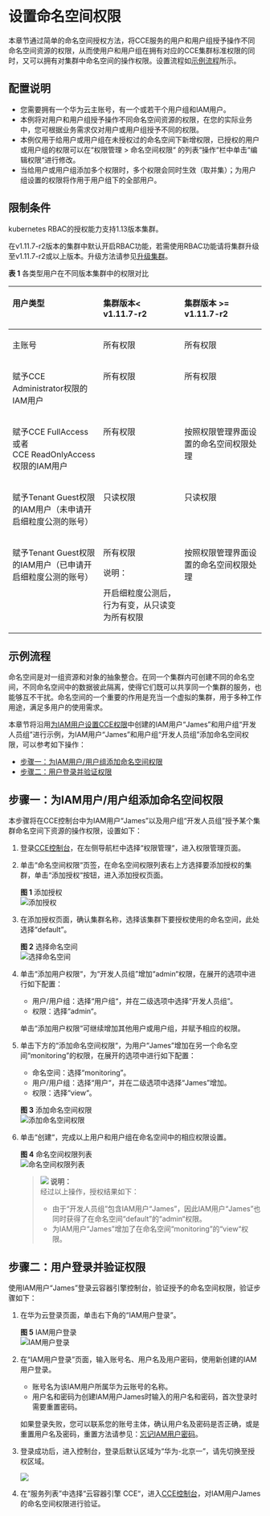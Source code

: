 # 设置命名空间权限<a name="cce_01_0189"></a>

本章节通过简单的命名空间授权方法，将CCE服务的用户和用户组授予操作不同命名空间资源的权限，从而使用户和用户组在拥有对应的CCE集群标准权限的同时，又可以拥有对集群中命名空间的操作权限。设置流程如[示例流程](#section41056841)所示。

## 配置说明<a name="section188449192496"></a>

-   您需要拥有一个华为云主账号，有一个或若干个用户组和IAM用户。
-   本例将对用户和用户组授予操作不同命名空间资源的权限，在您的实际业务中，您可根据业务需求仅对用户或用户组授予不同的权限。
-   本例仅用于给用户或用户组在未授权过的命名空间下新增权限，已授权的用户或用户组的权限可以在“权限管理 \> 命名空间权限“  的列表“操作“栏中单击“编辑权限“进行修改。
-   当给用户或用户组添加多个权限时，多个权限会同时生效（取并集）；为用户组设置的权限将作用于用户组下的全部用户。

## 限制条件<a name="section1687142618538"></a>

kubernetes RBAC的授权能力支持1.13版本集群。

在v1.11.7-r2版本的集群中默认开启RBAC功能，若需使用RBAC功能请将集群升级至v1.11.7-r2或以上版本。升级方法请参见[升级集群](升级集群.md)。

**表 1**  各类型用户在不同版本集群中的权限对比

<a name="table886210176509"></a>
<table><thead align="left"><tr id="row14863201719502"><th class="cellrowborder" valign="top" width="33.33333333333333%" id="mcps1.2.4.1.1"><p id="p14863111718502"><a name="p14863111718502"></a><a name="p14863111718502"></a>用户类型</p>
</th>
<th class="cellrowborder" valign="top" width="33.33333333333333%" id="mcps1.2.4.1.2"><p id="p18636175506"><a name="p18636175506"></a><a name="p18636175506"></a>集群版本&lt; v1.11.7-r2</p>
</th>
<th class="cellrowborder" valign="top" width="33.33333333333333%" id="mcps1.2.4.1.3"><p id="p98631617175014"><a name="p98631617175014"></a><a name="p98631617175014"></a>集群版本 &gt;= v1.11.7-r2</p>
</th>
</tr>
</thead>
<tbody><tr id="row138631617185012"><td class="cellrowborder" valign="top" width="33.33333333333333%" headers="mcps1.2.4.1.1 "><p id="p1787744075015"><a name="p1787744075015"></a><a name="p1787744075015"></a>主账号</p>
</td>
<td class="cellrowborder" valign="top" width="33.33333333333333%" headers="mcps1.2.4.1.2 "><p id="p14863717165019"><a name="p14863717165019"></a><a name="p14863717165019"></a>所有权限</p>
</td>
<td class="cellrowborder" valign="top" width="33.33333333333333%" headers="mcps1.2.4.1.3 "><p id="p18524164555119"><a name="p18524164555119"></a><a name="p18524164555119"></a>所有权限</p>
</td>
</tr>
<tr id="row138631317205019"><td class="cellrowborder" valign="top" width="33.33333333333333%" headers="mcps1.2.4.1.1 "><p id="p3878104075018"><a name="p3878104075018"></a><a name="p3878104075018"></a>赋予CCE Administrator权限的IAM用户</p>
</td>
<td class="cellrowborder" valign="top" width="33.33333333333333%" headers="mcps1.2.4.1.2 "><p id="p270032114512"><a name="p270032114512"></a><a name="p270032114512"></a>所有权限</p>
</td>
<td class="cellrowborder" valign="top" width="33.33333333333333%" headers="mcps1.2.4.1.3 "><p id="p053164611516"><a name="p053164611516"></a><a name="p053164611516"></a>所有权限</p>
</td>
</tr>
<tr id="row1386412176506"><td class="cellrowborder" valign="top" width="33.33333333333333%" headers="mcps1.2.4.1.1 "><p id="p187854025013"><a name="p187854025013"></a><a name="p187854025013"></a>赋予CCE&nbsp;FullAccess或者CCE&nbsp;ReadOnlyAccess权限的IAM用户</p>
</td>
<td class="cellrowborder" valign="top" width="33.33333333333333%" headers="mcps1.2.4.1.2 "><p id="p12703172316516"><a name="p12703172316516"></a><a name="p12703172316516"></a>所有权限</p>
</td>
<td class="cellrowborder" valign="top" width="33.33333333333333%" headers="mcps1.2.4.1.3 "><p id="p986431775011"><a name="p986431775011"></a><a name="p986431775011"></a>按照权限管理界面设置的命名空间权限处理</p>
</td>
</tr>
<tr id="row141962030123614"><td class="cellrowborder" valign="top" width="33.33333333333333%" headers="mcps1.2.4.1.1 "><p id="p486412177509"><a name="p486412177509"></a><a name="p486412177509"></a>赋予Tenant Guest权限的IAM用户（未申请开启细粒度公测的账号）</p>
</td>
<td class="cellrowborder" valign="top" width="33.33333333333333%" headers="mcps1.2.4.1.2 "><p id="p1886418177508"><a name="p1886418177508"></a><a name="p1886418177508"></a>只读权限</p>
</td>
<td class="cellrowborder" valign="top" width="33.33333333333333%" headers="mcps1.2.4.1.3 "><p id="p1186471717504"><a name="p1186471717504"></a><a name="p1186471717504"></a>只读权限</p>
</td>
</tr>
<tr id="row28641117145019"><td class="cellrowborder" valign="top" width="33.33333333333333%" headers="mcps1.2.4.1.1 "><p id="p11879440195014"><a name="p11879440195014"></a><a name="p11879440195014"></a>赋予Tenant Guest权限的IAM用户（已申请开启细粒度公测的账号）</p>
</td>
<td class="cellrowborder" valign="top" width="33.33333333333333%" headers="mcps1.2.4.1.2 "><p id="p118641617145015"><a name="p118641617145015"></a><a name="p118641617145015"></a>所有权限</p>
<div class="note" id="note13531359163519"><a name="note13531359163519"></a><a name="note13531359163519"></a><span class="notetitle"> 说明： </span><div class="notebody"><p id="p73541859183514"><a name="p73541859183514"></a><a name="p73541859183514"></a>开启细粒度公测后，行为有变，从只读变为所有权限</p>
</div></div>
</td>
<td class="cellrowborder" valign="top" width="33.33333333333333%" headers="mcps1.2.4.1.3 "><p id="p18864317105017"><a name="p18864317105017"></a><a name="p18864317105017"></a>按照权限管理界面设置的命名空间权限处理</p>
</td>
</tr>
</tbody>
</table>

## 示例流程<a name="section41056841"></a>

命名空间是对一组资源和对象的抽象整合。在同一个集群内可创建不同的命名空间，不同命名空间中的数据彼此隔离，使得它们既可以共享同一个集群的服务，也能够互不干扰。命名空间的一个重要的作用是充当一个虚拟的集群，用于多种工作用途，满足多用户的使用需求。

本章节将沿用[为IAM用户设置CCE权限](为IAM用户设置CCE权限.md)中创建的IAM用户“James”和用户组“开发人员组”进行示例，为IAM用户“James”和用户组“开发人员组”添加命名空间权限，可以参考如下操作：

-   [步骤一：为IAM用户/用户组添加命名空间权限](#section39693318615)
-   [步骤二：用户登录并验证权限](#section191001533766)

## 步骤一：为IAM用户/用户组添加命名空间权限<a name="section39693318615"></a>

本步骤将在CCE控制台中为IAM用户“James”以及用户组“开发人员组”授予某个集群命名空间下资源的操作权限，设置如下：

1.  登录[CCE控制台](https://console.huaweicloud.com/cce2.0/?utm_source=helpcenter)，在左侧导航栏中选择“权限管理“，进入权限管理页面。
2.  单击“命名空间权限“页签，在命名空间权限列表右上方选择要添加授权的集群，单击“添加授权“按钮，进入添加授权页面。

    **图 1**  添加授权<a name="fig1764083303919"></a>  
    ![](figures/添加授权.png "添加授权")

3.  在添加授权页面，确认集群名称，选择该集群下要授权使用的命名空间，此处选择“default”。

    **图 2**  选择命名空间<a name="fig1264116334393"></a>  
    ![](figures/选择命名空间.png "选择命名空间")

4.  单击“添加用户权限“，为“开发人员组”增加“admin“权限，在展开的选项中进行如下配置：

    -   用户/用户组：选择“用户组“，并在二级选项中选择“开发人员组”。
    -   权限：选择“admin“。

    单击“添加用户权限“可继续增加其他用户或用户组，并赋予相应的权限。

5.  单击下方的“添加命名空间权限“，为用户“James”增加在另一个命名空间“monitoring”的权限，在展开的选项中进行如下配置：

    -   命名空间：选择“monitoring”。
    -   用户/用户组：选择“用户“，并在二级选项中选择“James”增加。
    -   权限：选择“view“。

    **图 3**  添加命名空间权限<a name="fig01111919565"></a>  
    ![](figures/添加命名空间权限.png "添加命名空间权限")

6.  单击“创建“，完成以上用户和用户组在命名空间中的相应权限设置。

    **图 4**  命名空间权限列表<a name="fig55218455171"></a>  
    ![](figures/命名空间权限列表.png "命名空间权限列表")

    >![](public_sys-resources/icon-note.gif) **说明：**   
    >经过以上操作，授权结果如下：  
    >-   由于“开发人员组”包含IAM用户“James”，因此IAM用户“James”也同时获得了在命名空间“default”的“admin“权限。  
    >-   为IAM用户“James”增加了在命名空间“monitoring”的“view“权限。  


## 步骤二：用户登录并验证权限<a name="section191001533766"></a>

使用IAM用户“James”登录云容器引擎控制台，验证授予的命名空间权限，验证步骤如下：

1.  在华为云登录页面，单击右下角的“IAM用户登录”。

    **图 5**  IAM用户登录<a name="zh-cn_topic_0165292619_fig448174815448"></a>  
    ![](figures/IAM用户登录.png "IAM用户登录")

2.  在“IAM用户登录”页面，输入账号名、用户名及用户密码，使用新创建的IAM用户登录。

    -   账号名为该IAM用户所属华为云账号的名称。
    -   用户名和密码为创建IAM用户James时输入的用户名和密码，首次登录时需要重置密码。

    如果登录失败，您可以联系您的账号主体，确认用户名及密码是否正确，或是重置用户名及密码，重置方法请参见：[忘记IAM用户密码](https://support.huaweicloud.com/iam_faq/iam_01_0314.html#section1)。

3.  登录成功后，进入控制台，登录后默认区域为“华为-北京一”，请先切换至授权区域。

    ![](figures/zh-cn_image_0172728522.png)

4.  在“服务列表”中选择“云容器引擎 CCE“，进入[CCE控制台](https://console.huaweicloud.com/cce2.0/?utm_source=helpcenter)，对IAM用户James的命名空间权限进行验证。


